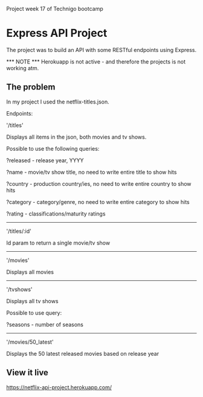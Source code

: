 Project week 17 of Technigo bootcamp

# Express API Project

The project was to build an API with some RESTful endpoints using Express.

*** NOTE *** Herokuapp is not active - and therefore the projects is not working atm.

## The problem

In my project I used the netflix-titles.json.

Endpoints:

'/titles'

Displays all items in the json, both movies and tv shows.

Possible to use the following queries:

?released - release year, YYYY

?name - movie/tv show title, no need to write entire title to show hits

?country - production country/ies, no need to write entire country to show hits

?category - category/genre, no need to write entire category to show hits

?rating - classifications/maturity ratings

---

'/titles/:id'

Id param to return a single movie/tv show

---

'/movies'

Displays all movies

---

'/tvshows'

Displays all tv shows

Possible to use query:

?seasons - number of seasons

---

'/movies/50_latest'

Displays the 50 latest released movies based on release year


## View it live

https://netflix-api-project.herokuapp.com/
